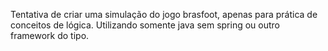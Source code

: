Tentativa de criar uma simulação do jogo brasfoot, apenas para prática de conceitos de lógica.
Utilizando somente java sem spring ou outro framework do tipo.
